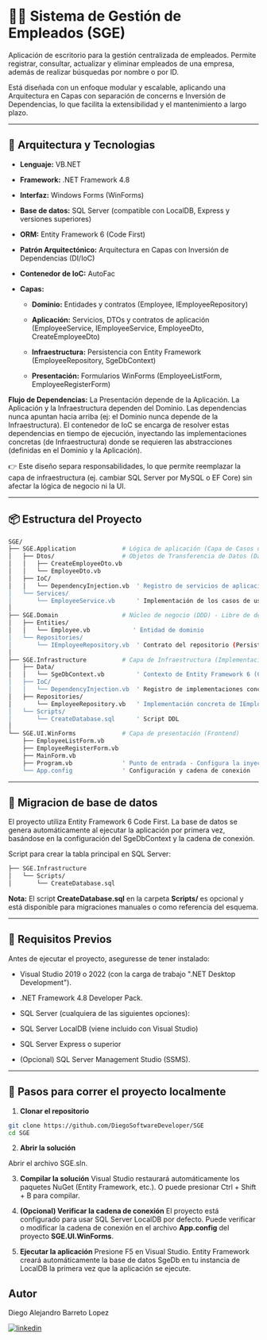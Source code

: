 # 🧑‍💼 Sistema de Gestión de Empleados (SGE)

Aplicación de escritorio para la gestión centralizada de empleados.
Permite registrar, consultar, actualizar y eliminar empleados de una empresa, además de realizar búsquedas por nombre o por ID.

Está diseñada con un enfoque modular y escalable, aplicando una Arquitectura en Capas con separación de concerns e Inversión de Dependencias, lo que facilita la extensibilidad y el mantenimiento a largo plazo.

---

## 🧱 Arquitectura y Tecnologias

- **Lenguaje:** VB.NET

- **Framework:** .NET Framework 4.8

- **Interfaz:** Windows Forms (WinForms)

- **Base de datos:** SQL Server (compatible con LocalDB, Express y versiones superiores)

- **ORM:** Entity Framework 6 (Code First)

- **Patrón Arquitectónico:** Arquitectura en Capas con Inversión de Dependencias (DI/IoC)

- **Contenedor de IoC:** AutoFac

- **Capas:**
    - **Dominio:** Entidades y contratos (Employee, IEmployeeRepository)

    - **Aplicación:** Servicios, DTOs y contratos de aplicación (EmployeeService, IEmployeeService, EmployeeDto, CreateEmployeeDto)

    - **Infraestructura:** Persistencia con Entity Framework (EmployeeRepository, SgeDbContext)

    - **Presentación:** Formularios WinForms (EmployeeListForm, EmployeeRegisterForm)

**Flujo de Dependencias:**
La Presentación depende de la Aplicación. La Aplicación y la Infraestructura dependen del Dominio. Las dependencias nunca apuntan hacia arriba (ej: el Dominio nunca depende de la Infraestructura). El contenedor de IoC se encarga de resolver estas dependencias en tiempo de ejecución, inyectando las implementaciones concretas (de Infraestructura) donde se requieren las abstracciones (definidas en el Dominio y la Aplicación).

👉 Este diseño separa responsabilidades, lo que permite reemplazar la capa de infraestructura (ej. cambiar SQL Server por MySQL o EF Core) sin afectar la lógica de negocio ni la UI.


---

## 📦 Estructura del Proyecto

```bash
SGE/
├── SGE.Application             # Lógica de aplicación (Capa de Casos de Uso)
│   ├── Dtos/                   # Objetos de Transferencia de Datos (Data Transfer Objects)
│   │   ├── CreateEmployeeDto.vb 
│   │   └── EmployeeDto.vb       
│   ├── IoC/
│   │   └── DependencyInjection.vb  ' Registro de servicios de aplicación (Interfaces de Servicios)
│   └── Services/
│       └── EmployeeService.vb      ' Implementación de los casos de uso (usa IRepository)
│
├── SGE.Domain                  # Núcleo de negocio (DDD) - Libre de dependencias externas
│   ├── Entities/
│   │   └── Employee.vb            ' Entidad de dominio
│   └── Repositories/
│       └── IEmployeeRepository.vb  ' Contrato del repositorio (Persistencia Agnóstica)
│
├── SGE.Infrastructure          # Capa de Infraestructura (Implementaciones concretas)
│   ├── Data/
│   │   └── SgeDbContext.vb         ' Contexto de Entity Framework 6 (Code First)
│   ├── IoC/
│   │   └── DependencyInjection.vb  ' Registro de implementaciones concretas
│   ├── Repositories/
│       └── EmployeeRepository.vb   ' Implementación concreta de IEmployeeRepository usando EF
│   └── Scripts/
│       └── CreateDatabase.sql      ' Script DDL
│
└── SGE.UI.WinForms             # Capa de presentación (Frontend)
    ├── EmployeeListForm.vb     
    ├── EmployeeRegisterForm.vb
    ├── MainForm.vb
    ├── Program.vb              ' Punto de entrada - Configura la inyección de dependencias
    └── App.config              ' Configuración y cadena de conexión
```
---

## 🧪 Migracion de base de datos

El proyecto utiliza Entity Framework 6 Code First. La base de datos se genera automáticamente al ejecutar la aplicación por primera vez, basándose en la configuración del SgeDbContext y la cadena de conexión.

Script para crear la tabla principal en SQL Server:

```bash
├── SGE.Infrastructure
│   └── Scripts/
│       └── CreateDatabase.sql
```

**Nota:** El script **CreateDatabase.sql** en la carpeta **Scripts/** es opcional y está disponible para migraciones manuales o como referencia del esquema.

---

## 🚀 Requisitos Previos

Antes de ejecutar el proyecto, aseguresse de tener instalado:

- Visual Studio 2019 o 2022 (con la carga de trabajo ".NET Desktop Development").

- .NET Framework 4.8 Developer Pack.

- SQL Server (cualquiera de las siguientes opciones):

- SQL Server LocalDB (viene incluido con Visual Studio)

- SQL Server Express o superior

- (Opcional) SQL Server Management Studio (SSMS).
---

## 🧰 Pasos para correr el proyecto localmente
1. **Clonar el repositorio**

``` bash
git clone https://github.com/DiegoSoftwareDeveloper/SGE
cd SGE
```

2. **Abrir la solución**

Abrir el archivo SGE.sln.

3. **Compilar la solución**
Visual Studio restaurará automáticamente los paquetes NuGet (Entity Framework, etc.). O puede presionar Ctrl + Shift + B para compilar.

4. **(Opcional) Verificar la cadena de conexión**
El proyecto está configurado para usar SQL Server LocalDB por defecto. Puede verificar o modificar la cadena de conexión en el archivo **App.config** del proyecto **SGE.UI.WinForms**.

5. **Ejecutar la aplicación**
Presione F5 en Visual Studio. Entity Framework creará automáticamente la base de datos SgeDb en tu instancia de LocalDB la primera vez que la aplicación se ejecute.

## Autor

Diego Alejandro Barreto Lopez

[![linkedin](https://img.shields.io/badge/linkedin-0A66C2?style=for-the-badge&logo=linkedin&logoColor=white)](https://www.linkedin.com/in/diego-alejandro-barreto-l%C3%B3pez-4430b6185/)
